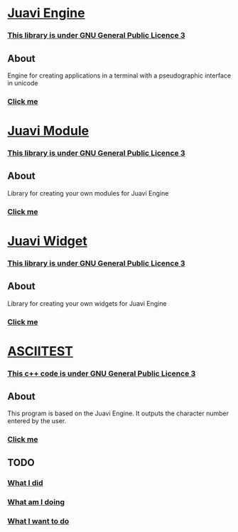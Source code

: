 # [Juavi Engine](https://github.com/mrybs/juavi/blob/main/juavi_kernel.hpp)
### [This library is under GNU General Public Licence 3](https://github.com/mrybs/mcurses/blob/main/LICENSE)
## About
Engine for creating applications in a terminal with a pseudographic interface in unicode

### [Click me](https://github.com/mrybs/juavi/blob/main/README/JUAVI_KERNEL.md)

# [Juavi Module](https://github.com/mrybs/juavi/blob/main/juavi_module.hpp)
### [This library is under GNU General Public Licence 3](https://github.com/mrybs/mcurses/blob/main/LICENSE)
## About
Library for creating your own modules for Juavi Engine

### [Click me](https://github.com/mrybs/juavi/blob/main/README/JUAVI_MODULE.md)

# [Juavi Widget](https://github.com/mrybs/juavi/blob/main/juavi_module.hpp)
### [This library is under GNU General Public Licence 3](https://github.com/mrybs/mcurses/blob/main/LICENSE)
## About
Library for creating your own widgets for Juavi Engine

### [Click me](https://github.com/mrybs/juavi/blob/main/README/JUAVI_WIDGET.md)

# [ASCIITEST](https://github.com/mrybs/juavi/blob/main/asciitest.cpp)
### [This c++ code is under GNU General Public Licence 3](https://github.com/mrybs/juavi/blob/main/LICENSE)
## About
This program is based on the Juavi Engine. It outputs the character
number entered by the user.

### [Click me](https://github.com/mrybs/juavi/blob/main/README/ASCIITEST.md)

## TODO
### [What I did](https://github.com/mrybs/juavi/blob/main/README/did.md)
### [What am I doing](https://github.com/mrybs/juavi/blob/main/README/doing.md)
### [What I want to do](https://github.com/mrybs/juavi/blob/main/README/wanttodo.md)
